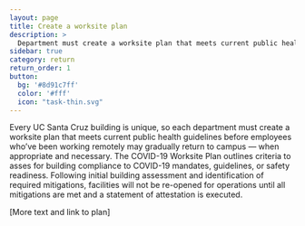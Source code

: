 ```yaml
---
layout: page
title: Create a worksite plan
description: >
  Department must create a worksite plan that meets current public health guidelines.
sidebar: true
category: return
return_order: 1
button:
  bg: '#8d91c7ff'
  color: '#fff'
  icon: "task-thin.svg"
---
```


Every UC Santa Cruz building is unique, so each department must create a worksite plan that meets current public health guidelines before employees who’ve been working remotely may gradually return to campus — when appropriate and necessary. The COVID-19 Worksite Plan outlines criteria to asses for building compliance to COVID-19 mandates, guidelines, or safety readiness. Following initial building assessment and identification of required mitigations, facilities will not be re-opened for operations until all mitigations are met and a statement of attestation is executed.

[More text and link to plan]

